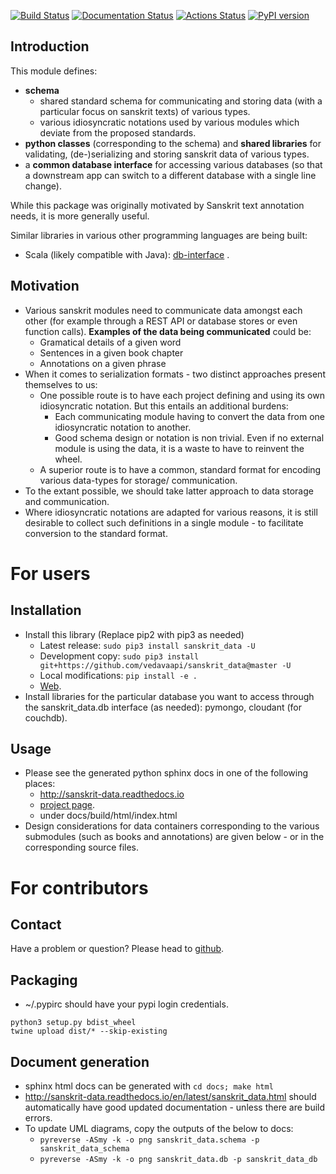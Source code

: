 [![Build Status](https://travis-ci.org/sanskrit-coders/sanskrit_data.svg?branch=master)](https://travis-ci.org/sanskrit-coders/sanskrit_data)
[![Documentation Status](https://readthedocs.org/projects/sanskrit_data/badge/?version=latest)](http://indic-transliteration.readthedocs.io/en/latest/?badge=latest)
[![Actions Status](https://github.com/sanskrit-coders/sanskrit_data/workflows/Python%20package/badge.svg)](https://github.com/sanskrit-coders/sanskrit_data/actions)
[![PyPI version](https://badge.fury.io/py/sanskrit_data.svg)](https://badge.fury.io/py/sanskrit_data)


## Introduction
This module defines:

- **schema**
    - shared standard schema for communicating and storing data (with a particular focus on sanskrit texts) of various types.
    - various idiosyncratic notations used by various modules which deviate from the proposed standards.
- **python classes** (corresponding to the schema) and **shared libraries** for validating, (de-)serializing and storing sanskrit data of various types.
- a **common database interface** for accessing various databases (so that a downstream app can switch to a different database with a single line change).

While this package was originally motivated by Sanskrit text annotation needs, it is more generally useful. 

Similar libraries in various other programming languages are being built:

- Scala (likely compatible with Java): [db-interface](https://github.com/vedavaapi/db-interface) .

## Motivation
- Various sanskrit modules need to communicate data amongst each other (for example through a REST API or database stores or even function calls). **Examples of the data being communicated** could be:
    - Gramatical details of a given word
    - Sentences in a given book chapter
    - Annotations on a given phrase
- When it comes to serialization formats - two distinct approaches present themselves to us:
    - One possible route is to have each project defining and using its own idiosyncratic notation. But this entails an additional burdens:
        - Each communicating module having to convert the data from one idiosyncratic notation to another.
        - Good schema design or notation is non trivial. Even if no external module is using the data, it is a waste to have to reinvent the wheel.
    - A superior route is to have a common, standard format for encoding various data-types for storage/ communication.
- To the extant possible, we should take latter approach to data storage and communication.
- Where idiosyncratic notations are adapted for various reasons, it is still desirable to collect such definitions in a single module - to facilitate conversion to the standard format.

# For users
## Installation
- Install this library (Replace pip2 with pip3 as needed)
    - Latest release: `sudo pip3 install sanskrit_data -U`
    - Development copy: `sudo pip3 install git+https://github.com/vedavaapi/sanskrit_data@master -U`
    - Local modifications: `pip install -e .`
    - [Web](https://pypi.python.org/pypi/sanskrit_data).
- Install libraries for the particular database you want to access through the sanskrit_data.db interface (as needed): pymongo, cloudant (for couchdb).

## Usage
- Please see the generated python sphinx docs in one of the following places:
    - http://sanskrit-data.readthedocs.io
    - [project page](https://sanskrit-coders.github.io/sanskrit_data/build/html/).
    - under docs/build/html/index.html
- Design considerations for data containers corresponding to the various submodules (such as books and annotations) are given below - or in the corresponding source files.

# For contributors
## Contact
Have a problem or question? Please head to [github](https://github.com/vedavaapi/sanskrit_data).

## Packaging
* ~/.pypirc should have your pypi login credentials.
```
python3 setup.py bdist_wheel
twine upload dist/* --skip-existing
```

## Document generation
- sphinx html docs can be generated with `cd docs; make html`
- http://sanskrit-data.readthedocs.io/en/latest/sanskrit_data.html should automatically have good updated documentation - unless there are build errors.
- To update UML diagrams, copy the outputs of the below to docs:
  - `pyreverse -ASmy -k -o png sanskrit_data.schema -p sanskrit_data_schema`
  - `pyreverse -ASmy -k -o png sanskrit_data.db -p sanskrit_data_db`
